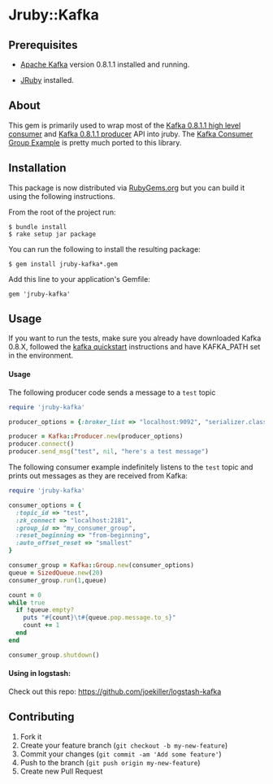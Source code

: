 # Jruby::Kafka

## Prerequisites

* [Apache Kafka] version 0.8.1.1 installed and running.

* [JRuby] installed.

[Apache Kafka]: http://kafka.apache.org/
[JRuby]: http://jruby.org/

## About

This gem is primarily used to wrap most of the [Kafka 0.8.1.1 high level consumer] and [Kafka 0.8.1.1 producer] API into
jruby.
The [Kafka Consumer Group Example] is pretty much ported to this library.

[Kafka 0.8.1.1 high level consumer]: http://kafka.apache.org/documentation.html#highlevelconsumerapi
[Kafka 0.8.1.1 producer]: https://cwiki.apache.org/confluence/display/KAFKA/0.8.0+Producer+Example
[Kafka Consumer Group Example]: https://cwiki.apache.org/confluence/display/KAFKA/Consumer+Group+Example

## Installation

This package is now distributed via [RubyGems.org](http://rubygems.org) but you can build it using the following instructions.

From the root of the project run:

    $ bundle install
    $ rake setup jar package

You can run the following to install the resulting package:

    $ gem install jruby-kafka*.gem

Add this line to your application's Gemfile:

    gem 'jruby-kafka'

## Usage

If you want to run the tests, make sure you already have downloaded Kafka 0.8.X, followed the [kafka quickstart]
instructions and have KAFKA_PATH set in the environment.

[kafka quickstart]: http://kafka.apache.org/documentation.html#quickstart

#### Usage

The following producer code sends a message to a `test` topic

```ruby
require 'jruby-kafka'

producer_options = {:broker_list => "localhost:9092", "serializer.class" => "kafka.serializer.StringEncoder"}

producer = Kafka::Producer.new(producer_options)
producer.connect()
producer.send_msg("test", nil, "here's a test message")    
```

The following consumer example indefinitely listens to the `test` topic and prints out messages as they are received from Kafka:

```ruby
require 'jruby-kafka'

consumer_options = {
  :topic_id => "test", 
  :zk_connect => "localhost:2181", 
  :group_id => "my_consumer_group", 
  :reset_beginning => "from-beginning", 
  :auto_offset_reset => "smallest"
}

consumer_group = Kafka::Group.new(consumer_options)
queue = SizedQueue.new(20)
consumer_group.run(1,queue)

count = 0
while true
  if !queue.empty?
    puts "#{count}\t#{queue.pop.message.to_s}"
    count += 1
  end
end

consumer_group.shutdown()
```

#### Using in logstash:

Check out this repo: https://github.com/joekiller/logstash-kafka

## Contributing

1. Fork it
2. Create your feature branch (`git checkout -b my-new-feature`)
3. Commit your changes (`git commit -am 'Add some feature'`)
4. Push to the branch (`git push origin my-new-feature`)
5. Create new Pull Request

